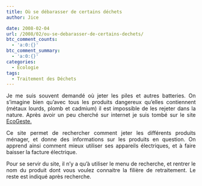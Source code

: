```yaml
---
title: Où se débarasser de certains déchets
author: Jice

date: 2008-02-04
url: /2008/02/ou-se-debarasser-de-certains-dechets/
btc_comment_counts:
  - 'a:0:{}'
btc_comment_summary:
  - 'a:0:{}'
categories:
  - Écologie
tags:
  - Traitement des Déchets
---
```

<p style="text-align: justify;">
  Je me suis souvent demandé où jeter les piles et autres batteries. On s&#8217;imagine bien qu&#8217;avec tous les produits dangereux qu&#8217;elles contiennent (métaux lourds, plomb et cadmium) il est impossible de les rejeter dans la nature. Après avoir un peu cherché sur internet je suis tombé sur le site <a title="Traitement des ordures polluants" href="http://www.ecogeste.info/" target="_blank">EcoGeste.</a><!--more-->
</p>

<p style="text-align: justify;">
  Ce site permet de rechercher comment jeter les différents produits ménager, et donne des informations sur les produits en question. On apprend ainsi comment mieux utiliser ses appareils électriques, et à faire baisser la facture électrique.
</p>

<p style="text-align: justify;">
  Pour se servir du site, il n&#8217;y a qu&#8217;à utiliser le menu de recherche, et rentrer le nom du produit dont vous voulez connaitre la filière de retraitement. Le reste est indiqué après recherche.
</p>
